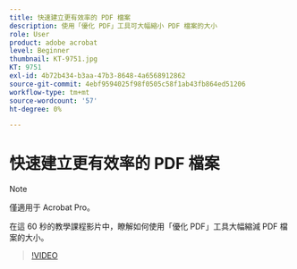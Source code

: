 ```yaml
---
title: 快速建立更有效率的 PDF 檔案
description: 使用「優化 PDF」工具可大幅縮小 PDF 檔案的大小
role: User
product: adobe acrobat
level: Beginner
thumbnail: KT-9751.jpg
KT: 9751
exl-id: 4b72b434-b3aa-47b3-8648-4a6568912862
source-git-commit: 4ebf9594025f98f0505c58f1ab43fb864ed51206
workflow-type: tm+mt
source-wordcount: '57'
ht-degree: 0%

---
```


# 快速建立更有效率的 PDF 檔案

>[!NOTE]
>
>僅適用于 Acrobat Pro。

在這 60 秒的教學課程影片中，瞭解如何使用「優化 PDF」工具大幅縮減 PDF 檔案的大小。

>[!VIDEO](https://video.tv.adobe.com/v/340077?quality=12&learn=on&hidetitle=true)
